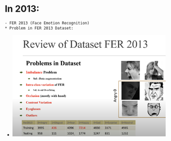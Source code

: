 # In 2013:

    - FER 2013 (Face Emotion Recognition)
    * Problem in FER 2013 Dataset:

- ![](files/prob.png)
